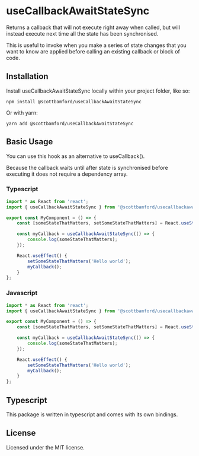 # useCallbackAwaitStateSync
Returns a callback that will not execute right away when called, but will instead execute next time all the state has been synchronised.

This is useful to invoke when you make a series of state changes that you want to know are applied before calling an existing callback or block of code.

## Installation

Install useCallbackAwaitStateSync locally within your project folder, like so:

```shell
npm install @scottbamford/useCallbackAwaitStateSync
```

Or with yarn:

```shell
yarn add @scottbamford/useCallbackAwaitStateSync
```

## Basic Usage

You can use this hook as an alternative to useCallback().

Because the callback waits until after state is synchronised before executing it does not require a dependency array.

### Typescript
```ts
import * as React from 'react';
import { useCallbackAwaitStateSync } from '@scottbamford/usecallbackawaitstatesync';

export const MyComponent = () => {
    const [someStateThatMatters, setSomeStateThatMatters] = React.useState<string>('');

    const myCallback = useCallbackAwaitStateSync(() => {
        console.log(someStateThatMatters);
    });

    React.useEffect() {
        setSomeStateThatMatters('Hello world');
        myCallback();
    }
};

```

### Javascript
```js
import * as React from 'react';
import { useCallbackAwaitStateSync } from '@scottbamford/usecallbackawaitstatesync';

export const MyComponent = () => {
    const [someStateThatMatters, setSomeStateThatMatters] = React.useState('');

    const myCallback = useCallbackAwaitStateSync(() => {
        console.log(someStateThatMatters);
    });

    React.useEffect() {
        setSomeStateThatMatters('Hello world');
        myCallback();
    }
};


```

## Typescript
This package is written in typescript and comes with its own bindings.

## License

Licensed under the MIT license.
